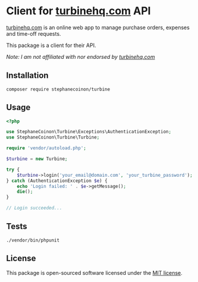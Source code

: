 # Client for [turbinehq.com](https://turbinehq.com) API

[turbinehq.com](https://turbinehq.com) is an online web app to manage purchase orders, expenses and time-off requests.

This package is a client for their API.

_Note: I am not affiliated with nor endorsed by [turbinehq.com](https://turbinehq.com)_

## Installation

`composer require stephanecoinon/turbine`

## Usage

```php
<?php

use StephaneCoinon\Turbine\Exceptions\AuthenticationException;
use StephaneCoinon\Turbine\Turbine;

require 'vendor/autoload.php';

$turbine = new Turbine;

try {
    $turbine->login('your_email@domain.com', 'your_turbine_password');
} catch (AuthenticationException $e) {
    echo 'Login failed: ' . $e->getMessage();
    die();
}

// Login succeeded...

```

## Tests

`./vendor/bin/phpunit`

## License

This package is open-sourced software licensed under the [MIT license](./LICENSE.md).
